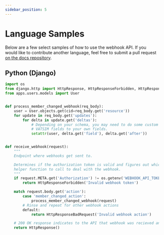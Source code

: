 ```yaml
---
sidebar_position: 5
---
```

# Language Samples
Below are a few select samples of how to use the webhook API. If you would like to contribute another language, feel free to submit a pull request [on the docs repository](https://github.com/vatsimnetwork/apiv2-docs).

## Python (Django)
```py
import os
from django.http import HttpResponse, HttpResponseForbidden, HttpResponseBadRequest
from apps.users.models import User


def process_member_changed_webhook(req_body):
    user = User.objects.get(cid=req_body.get('resource'))
    for update in req_body.get('updates'):
        for delta in update.get('deltas'):
            # Depending on your schema, you may need to do some custom mapping of
            # VATSIM fields to your own fields.
            setattr(user, delta.get('field'), delta.get('after'))


def receive_webhook(request):
    """
    Endpoint where webhooks get sent to.

    Determines if the authorization token is valid and figures out which
    helper function to call to deal with the webhook.
    """
    if request.META.get('Authorization') != os.getenv('WEBHOOK_API_TOKEN'):
        return HttpResponseForbidden('Invalid webhook token')

    match request.body.get('action'):
        case 'member_changed_action':
            process_member_changed_webhook(request)
        # Rinse and repeat for other webhook actions
        default:
            return HttpResponseBadRequest('Invalid webhook action')

    # 200 OK response indicates to the API that webhook was recieved and processed
    return HttpResponse()
```